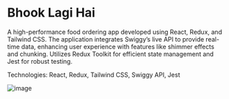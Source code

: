 # Bhook Lagi Hai
A high-performance food ordering app developed using React, Redux, and Tailwind CSS. The application integrates Swiggy’s live API to provide real-time data, enhancing user experience with features like shimmer effects and chunking. Utilizes Redux Toolkit for efficient state management and Jest for robust testing.

Technologies: React, Redux, Tailwind CSS, Swiggy API, Jest

![image](https://github.com/user-attachments/assets/5b3116f2-3650-4ffb-bab1-1c11f7e5249d)
